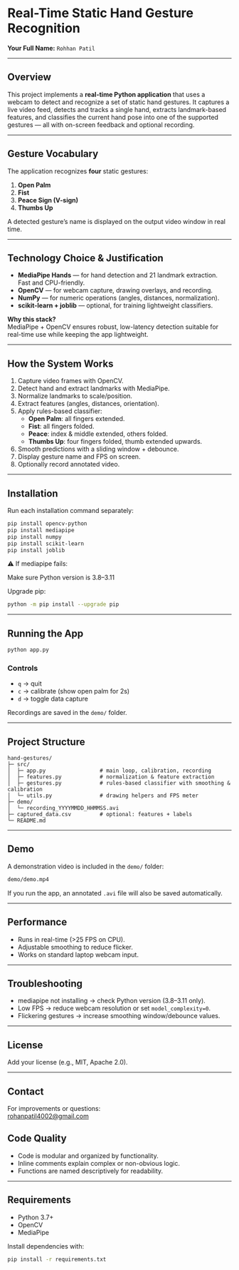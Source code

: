# Real-Time Static Hand Gesture Recognition

**Your Full Name:** `Rohhan Patil`

---

## Overview
This project implements a **real-time Python application** that uses a webcam to detect and recognize a set of static hand gestures. It captures a live video feed, detects and tracks a single hand, extracts landmark-based features, and classifies the current hand pose into one of the supported gestures — all with on-screen feedback and optional recording.

---

## Gesture Vocabulary
The application recognizes **four** static gestures:

1. **Open Palm**  
2. **Fist**  
3. **Peace Sign (V-sign)**  
4. **Thumbs Up**

A detected gesture’s name is displayed on the output video window in real time.

---

## Technology Choice & Justification
- **MediaPipe Hands** — for hand detection and 21 landmark extraction. Fast and CPU-friendly.
- **OpenCV** — for webcam capture, drawing overlays, and recording.
- **NumPy** — for numeric operations (angles, distances, normalization).
- **scikit-learn + joblib** — optional, for training lightweight classifiers.

**Why this stack?**  
MediaPipe + OpenCV ensures robust, low-latency detection suitable for real-time use while keeping the app lightweight.

---

## How the System Works
1. Capture video frames with OpenCV.  
2. Detect hand and extract landmarks with MediaPipe.  
3. Normalize landmarks to scale/position.  
4. Extract features (angles, distances, orientation).  
5. Apply rules-based classifier:
   - **Open Palm**: all fingers extended.  
   - **Fist**: all fingers folded.  
   - **Peace**: index & middle extended, others folded.  
   - **Thumbs Up**: four fingers folded, thumb extended upwards.  
6. Smooth predictions with a sliding window + debounce.  
7. Display gesture name and FPS on screen.  
8. Optionally record annotated video.

---

## Installation
Run each installation command separately:

```bash
pip install opencv-python
pip install mediapipe
pip install numpy
pip install scikit-learn
pip install joblib
```

⚠️ If mediapipe fails:

Make sure Python version is 3.8–3.11

Upgrade pip:

```bash
python -m pip install --upgrade pip
```

---

## Running the App
```bash
python app.py
```

### Controls
- `q` → quit
- `c` → calibrate (show open palm for 2s)
- `d` → toggle data capture

Recordings are saved in the `demo/` folder.

---

## Project Structure
```
hand-gestures/
├─ src/
│  ├─ app.py                 # main loop, calibration, recording
│  ├─ features.py            # normalization & feature extraction
│  ├─ gestures.py            # rules-based classifier with smoothing & calibration
│  └─ utils.py               # drawing helpers and FPS meter
├─ demo/
│  └─ recording_YYYYMMDD_HHMMSS.avi
├─ captured_data.csv         # optional: features + labels
└─ README.md
```

---

## Demo
A demonstration video is included in the `demo/` folder:

```bash
demo/demo.mp4
```
If you run the app, an annotated `.avi` file will also be saved automatically.

---

## Performance
- Runs in real-time (>25 FPS on CPU).
- Adjustable smoothing to reduce flicker.
- Works on standard laptop webcam input.

---

## Troubleshooting
- mediapipe not installing → check Python version (3.8–3.11 only).
- Low FPS → reduce webcam resolution or set `model_complexity=0`.
- Flickering gestures → increase smoothing window/debounce values.

---

## License
Add your license (e.g., MIT, Apache 2.0).

---

## Contact
For improvements or questions:  
rohanpatil4002@gmail.com

## Code Quality

- Code is modular and organized by functionality.
- Inline comments explain complex or non-obvious logic.
- Functions are named descriptively for readability.

---

## Requirements

- Python 3.7+
- OpenCV
- MediaPipe

Install dependencies with:
```bash
pip install -r requirements.txt
```

